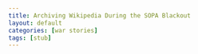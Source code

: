 ```yaml
---
title: Archiving Wikipedia During the SOPA Blackout
layout: default
categories: [war stories]
tags: [stub]
---
```

